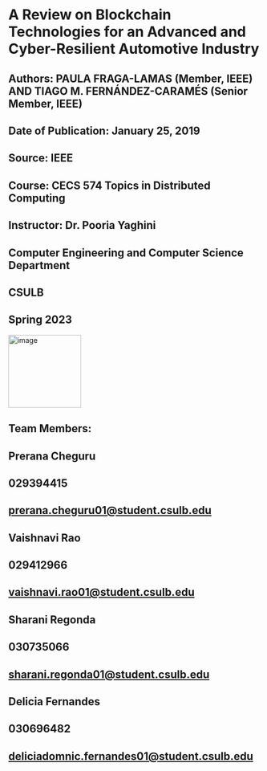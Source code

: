 # A Review on Blockchain Technologies for an Advanced and Cyber-Resilient Automotive Industry 

## Authors: PAULA FRAGA-LAMAS (Member, IEEE) AND TIAGO M. FERNÁNDEZ-CARAMÉS (Senior Member, IEEE)

## Date of Publication: January 25, 2019

## Source: IEEE

## Course: CECS 574 Topics in Distributed Computing

## Instructor: Dr. Pooria Yaghini  

## Computer Engineering and Computer Science Department

## CSULB

## Spring 2023

<img width="145" alt="image" src="https://github.com/Cyber-Drive/Cyber_Resilient_Automotives/assets/144287581/77b16a2a-e833-42ba-a3a2-db9ab20f0bbf">

## Team Members:

## Prerana Cheguru
## 029394415
## prerana.cheguru01@student.csulb.edu 

## Vaishnavi Rao
## 029412966 
## vaishnavi.rao01@student.csulb.edu 

## Sharani Regonda 
## 030735066
## sharani.regonda01@student.csulb.edu 

## Delicia Fernandes
## 030696482
## deliciadomnic.fernandes01@student.csulb.edu 

